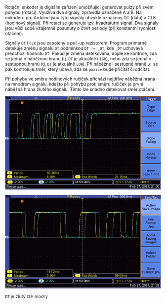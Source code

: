 Rotační enkoder je digitální zařízení umožňující generovat pulzy při svém pohybu (rotaci). Využívá dva signály, zpravidla označené A a B. Na enkoderu pro Arduino jsou tyto signály obvykle označeny DT (data) a CLK (hodinový signál). Při rotaci se generuje tzv. kvadraturní signál. Dva signály jsou vůči sobě vzájemně posunuty o čtvrt periody (při konstantní rychlosti otáčení).

Signály `DT` i `CLK` jsou zapojeny s pull-up rezistorem. Program primárně detekuje změnu signálu `DT` podmínkou `DT != _DT`, kde `_DT` uchovává předchozí hodnotu `DT`. Pokud je změna detekována, dojde ke kontrole, zda se jedná o náběžnou hranu (tj. `DT` je aktuálně `HIGH`), nebo zda se jedná o sestupnou hranu (tj. `DT` je atkuálně `LOW`). Při náběžné i sestupné hraně `DT` se pak kontroluje směr, který udává, zda se `pozice` bude přičítat či odčítat.

Při pohybu ve směru hodinových ručiček přichází nejdříve náběžná hrana na mnodrém signálu, kdežto při pohybu proti směru ručiček je první náběžná hrana žlutého signálu. Tímto lze snadno detekovat směr otáčení.



![sdf](CW.JPG)

![sdf](CCW.JPG)

`DT` je žlutý
`CLK` modrý